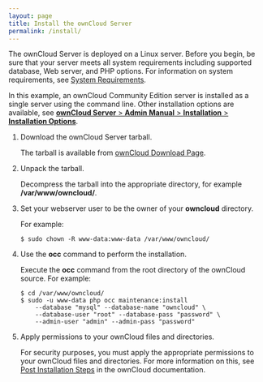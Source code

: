 ```yaml
---
layout: page
title: Install the ownCloud Server
permalink: /install/
---
```


The ownCloud Server is deployed on a Linux server. Before you begin, be sure that your server meets all system requirements including supported database, Web server, and PHP options. For information on system requirements, see [System Requirements](https://doc.owncloud.org/server/administration_manual/installation/system_requirements.html).

In this example, an ownCloud Community Edition server is installed as a single server using the command line. Other installation options are available, see [**ownCloud Server** > **Admin Manual** > **Installation** > **Installation Options**](https://doc.owncloud.org/server/index.html).  

1. Download the ownCloud Server tarball.

    The tarball is available from [ownCloud Download Page](https://owncloud.org/download/#instructions-server).

2. Unpack the tarball.

    Decompress the tarball into the appropriate directory, for example **/var/www/owncloud/**.

3. Set your webserver user to be the owner of your **owncloud** directory. 

    For example:

    `$ sudo chown -R www-data:www-data /var/www/owncloud/`

4. Use the **occ** command to perform the installation.

    Execute the **occ** command from the root directory of the ownCloud source. For example:

    ```
    $ cd /var/www/owncloud/
    $ sudo -u www-data php occ maintenance:install 
        --database "mysql" --database-name "owncloud" \
        --database-user "root" --database-pass "password" \
        --admin-user "admin" --admin-pass "password"
    ```
5. Apply permissions to your ownCloud files and directories.

    For security purposes, you must apply the appropriate permissions to your ownCloud files and directories. For more information on this, see [Post Installation Steps](https://doc.owncloud.com/server/administration_manual/installation/installation_wizard.html#post-installation-steps) in the ownCloud documentation. 